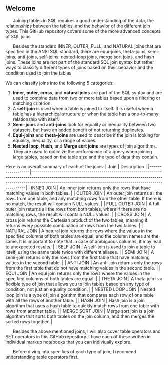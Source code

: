
## Welcome

&nbsp;&nbsp;&nbsp;&nbsp;&nbsp;&nbsp;Joining tables in SQL requires a good understanding of the data, the relationships between the tables, and the behavior of the different join types.  This GitHub repository covers some of the more advanced concepts of SQL joins.
     
&nbsp;&nbsp;&nbsp;&nbsp;&nbsp;&nbsp;Besides the standard INNER, OUTER, FULL, and NATURAL joins that are specified in the ANSI SQL standard, there are equi-joins, theta-joins, semi-joins, anti-joins, self-joins, nested-loop joins, merge sort joins, and hash joins.  These joins are not part of the standard SQL join syntax but rather ways to classify different types of joins based on their behavior and the condition used to join the tables.  

We can classify joins into the following 5 categories:
1.	**Inner**, **outer**, **cross**, and **natural joins** are part of the SQL syntax and are used to combine data from two or more tables based upon a filtering or matching criterion.
2.	A **self-join** is used when a table is joined to itself. It is useful when a table has a hierarchical structure or when the table has a one-to-many relationship with itself.
3.	**Semi-joins** and **anti-joins** look for equality or inequality between two datasets, but have an added benefit of not returning duplicates.
4.	**Equi-joins** and **theta-joins** are used to describe if the join is looking for equality, inequality, or a range of values. 
5.	**Nested loop**, **Hash**, and **Merge sort joins** are types of join algorithms. They are used to optimize the performance of a query when joining large tables, based on the table size and the type of data they contain.

Here is an overall summary of each of the joins:
|       Join       |                                                                                                              Description                                                                                                              |
|------------------|---------------------------------------------------------------------------------------------------------------------------------------------------------------------------------------------------------------------------------------|
| INNER JOIN       |  An inner join returns only the rows that have matching values in both tables.                                                                                                                                                        |
| OUTER JOIN       |  An outer join returns all the rows from one table, and any matching rows from the other table. If there is no match, the result will contain NULL values.                                                                            |
| FULL OUTER JOIN  |  A full outer join returns all the rows from both tables, where if there are no matching rows, the result will contain NULL values.                                                                                                   |
| CROSS JOIN       |  A cross join returns the Cartesian product of the two tables, meaning it returns every possible combination of rows from the two tables.                                                                                          |
| NATURAL JOIN     |  A natural join returns the rows where the values in the specified columns of both tables are equal, and the column names are the same. It is important to note that in case of ambiguous columns, it may lead to unexpected results. |
| SELF JOIN        |  A self-join is used to join a table to itself, using the same table twice with different aliases.                                                                                                                                    |
| SEMI JOIN        |  A semi-join returns only the rows from the first table that have matching values in the second table.                                                                                                                                |
| ANTI JOIN        |  An anti-join returns only the rows from the first table that do not have matching values in the second table.                                                                                                                        |
| EQUI JOIN        |  An equi join returns only the rows where the values in the specified columns of both tables are equal.                                                                                                                               |
| THETA JOIN       |     A theta join is a flexible type of join that allows you to join tables based on any type of condition, not just an equality condition.                                                                                            |
| NESTED LOOP JOIN |  Nested loop join is a type of join algorithm that compares each row of one table with all the rows of another table.                                                                                                                 |
| HASH JOIN        |  Hash join is a join algorithm that uses a hash table to quickly match rows from one table with rows from another table.                                                                                                              |
| MERGE SORT JOIN  |  Merge sort join is a join algorithm that sorts both tables on the join column, and then merges the sorted rows together.                                                                                                             |

&nbsp;&nbsp;&nbsp;&nbsp;&nbsp;&nbsp;Besides the above mentioned joins, I will also cover table operators and SET operators in this GitHub repository.  I have each of these written in individual markup notebooks that you can indiviually explore.

&nbsp;&nbsp;&nbsp;&nbsp;&nbsp;&nbsp;Before diving into specifics of each type of join, I recomend understanding table operators first.
